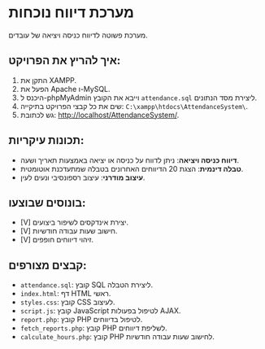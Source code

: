 # מערכת דיווח נוכחות

מערכת פשוטה לדיווח כניסה ויציאה של עובדים.

## איך להריץ את הפרויקט:

1. התקן את XAMPP.
2. הפעל את Apache ו-MySQL.
3. היכנס ל-phpMyAdmin וייבא את הקובץ `attendance.sql` ליצירת מסד הנתונים.
4. שים את כל קבצי הפרויקט בתיקייה: `C:\xampp\htdocs\AttendanceSystem\`.
5. גש לכתובת: [http://localhost/AttendanceSystem/](http://localhost/AttendanceSystem/).

## תכונות עיקריות:

- **דיווח כניסה ויציאה**: ניתן לדווח על כניסה או יציאה באמצעות תאריך ושעה.
- **טבלה דינמית**: הצגת 20 הדיווחים האחרונים בטבלה שמתעדכנת אוטומטית.
- **עיצוב מודרני**: עיצוב רספונסיבי ונעים לעין.

## בונוסים שבוצעו:

- [V] יצירת אינדקסים לשיפור ביצועים.
- [V] חישוב שעות עבודה חודשיות.
- [V] זיהוי דיווחים חופפים.

## קבצים מצורפים:

- `attendance.sql`: קובץ SQL ליצירת הטבלה.
- `index.html`: דף HTML ראשי.
- `styles.css`: קובץ CSS לעיצוב.
- `script.js`: קובץ JavaScript לטיפול בפעולות AJAX.
- `report.php`: קובץ PHP לטיפול בדיווחים.
- `fetch_reports.php`: קובץ PHP לשליפת דיווחים.
- `calculate_hours.php`: קובץ PHP לחישוב שעות עבודה חודשיות.
